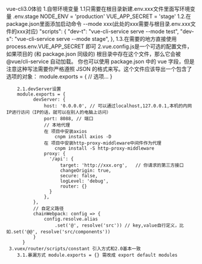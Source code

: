 vue-cli3.0体验
        1.自带环境变量
            1.1只需要在根目录新建.env.xxx文件里面写环境变量
                .env.stage
                    NODE_ENV = 'production'
                    VUE_APP_SECRET = 'stage'
            1.2.在package.json里面添加启动命令  --mode xxx(此处的xxx需要与根目录.env.xxx文件的xxx对应)
                "scripts": {
                    "dev-t": "vue-cli-service serve --mode test",
                    "dev-s": "vue-cli-service serve --mode stage",
                  },
            1.3.在需要的地方直接使用  process.env.VUE_APP_SECRET  即可
        2.vue.config.js是一个可选的配置文件，如果项目的 (和 package.json 同级的) 根目录中存在这个文件，那么它会被 @vue/cli-service 自动加载。
           你也可以使用 package.json 中的 vue 字段，但是注意这种写法需要你严格遵照 JSON 的格式来写。这个文件应该导出一个包含了选项的对象：
           module.exports = {
             // 选项...
           }

        2.1.devServer设置
        module.exports = {
              devServer: {
                  host: '0.0.0.0', // 可以通过localhost,127.0.0.1,本机的内网IP进行访问（IP的话，就可以在别人的电脑上访问）
                  port: 8088, // 端口
                  // 本地代理
                  在 项目中安装axios
                      cnpm install axios -D
                  在 项目中安装http-proxy-middleware中间件作为代理
                      cnpm install -S http-proxy-middleware
                  proxy: {
                    '/api': {
                        target: 'http://xxx.org',   // 你请求的第三方接口
                        changeOrigin: true,
                        secure: false,
                        logLevel: 'debug',
                        router: {}
                    }
                  },
              },
              // 自定义路径
              chainWebpack: config => {
                  config.resolve.alias
                      .set('@', resolve('src')) // key,value自行定义，比如.set('@@', resolve('src/components'))
              }
          }
     3.vuex/router/scripts/constant 引入方式和2.0基本一致
        3.1.暴漏方式 module.exports = {} 需改成 export default modules
